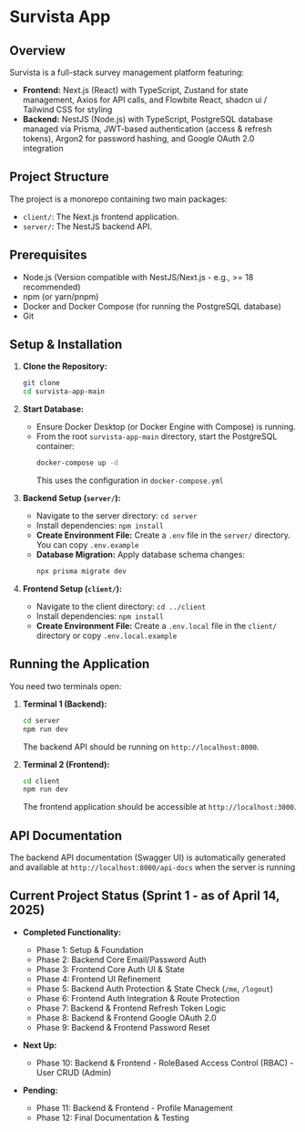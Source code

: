 # Survista App

## Overview

Survista is a full-stack survey management platform featuring:

* **Frontend:** Next.js (React) with TypeScript, Zustand for state management, Axios for API calls, and Flowbite React, shadcn ui / Tailwind CSS for styling 
* **Backend:** NestJS (Node.js) with TypeScript, PostgreSQL database managed via Prisma, JWT-based authentication (access & refresh tokens), Argon2 for password hashing, and Google OAuth 2.0 integration

## Project Structure

The project is a monorepo containing two main packages:

* `client/`: The Next.js frontend application.
* `server/`: The NestJS backend API.

## Prerequisites

* Node.js (Version compatible with NestJS/Next.js - e.g., >= 18 recommended)
* npm (or yarn/pnpm)
* Docker and Docker Compose (for running the PostgreSQL database)
* Git

## Setup & Installation

1.  **Clone the Repository:**
    ```bash
    git clone
    cd survista-app-main
    ```

2.  **Start Database:**
    * Ensure Docker Desktop (or Docker Engine with Compose) is running.
    * From the root `survista-app-main` directory, start the PostgreSQL container:
        ```bash
        docker-compose up -d
        ```
        This uses the configuration in `docker-compose.yml` 

3.  **Backend Setup (`server/`):**
    * Navigate to the server directory: `cd server`
    * Install dependencies: `npm install` 
    * **Create Environment File:** Create a `.env` file in the `server/` directory. You can copy `.env.example` 
    * **Database Migration:** Apply database schema changes:
        ```bash
        npx prisma migrate dev
        ```

4.  **Frontend Setup (`client/`):**
    * Navigate to the client directory: `cd ../client`
    * Install dependencies: `npm install` 
    * **Create Environment File:** Create a `.env.local` file in the `client/` directory or copy `.env.local.example` 
        

## Running the Application

You need two terminals open:

1.  **Terminal 1 (Backend):**
    ```bash
    cd server
    npm run dev
    ```
    The backend API should be running on `http://localhost:8000`.

2.  **Terminal 2 (Frontend):**
    ```bash
    cd client
    npm run dev
    ```
    The frontend application should be accessible at `http://localhost:3000`.

## API Documentation

The backend API documentation (Swagger UI) is automatically generated and available at `http://localhost:8000/api-docs` when the server is running 

## Current Project Status (Sprint 1 - as of April 14, 2025)

* **Completed Functionality:**
    * Phase 1: Setup & Foundation
    * Phase 2: Backend Core Email/Password Auth
    * Phase 3: Frontend Core Auth UI & State
    * Phase 4: Frontend UI Refinement
    * Phase 5: Backend Auth Protection & State Check (`/me`, `/logout`)
    * Phase 6: Frontend Auth Integration & Route Protection
    * Phase 7: Backend & Frontend Refresh Token Logic
    * Phase 8: Backend & Frontend Google OAuth 2.0
    * Phase 9: Backend & Frontend Password Reset

* **Next Up:**
    * Phase 10: Backend & Frontend - RoleBased Access Control (RBAC) - User CRUD (Admin) 
    
* **Pending:**
    * Phase 11: Backend & Frontend - Profile Management 
    * Phase 12: Final Documentation & Testing

